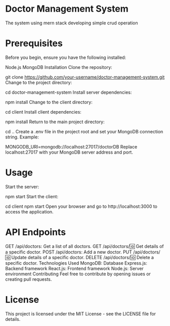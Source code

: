 # Doctor Management System

The system using mern stack developing simple crud operation 

# Prerequisites
Before you begin, ensure you have the following installed:

Node.js
MongoDB
Installation
Clone the repository:


git clone https://github.com/your-username/doctor-management-system.git
Change to the project directory:


cd doctor-management-system
Install server dependencies:


npm install
Change to the client directory:


cd client
Install client dependencies:


npm install
Return to the main project directory:


cd ..
Create a .env file in the project root and set your MongoDB connection string. Example:


MONGODB_URI=mongodb://localhost:27017/doctorDB
Replace localhost:27017 with your MongoDB server address and port.

# Usage
Start the server:


npm start
Start the client:


cd client
npm start
Open your browser and go to http://localhost:3000 to access the application.

# API Endpoints
GET /api/doctors: Get a list of all doctors.
GET /api/doctors/:id: Get details of a specific doctor.
POST /api/doctors: Add a new doctor.
PUT /api/doctors/:id: Update details of a specific doctor.
DELETE /api/doctors/:id: Delete a specific doctor.
Technologies Used
MongoDB: Database
Express.js: Backend framework
React.js: Frontend framework
Node.js: Server environment
Contributing
Feel free to contribute by opening issues or creating pull requests.

# License
This project is licensed under the MIT License - see the LICENSE file for details.
